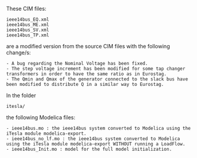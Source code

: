 These CIM files:

	ieee14bus_EQ.xml
	ieee14bus_ME.xml
	ieee14bus_SV.xml
	ieee14bus_TP.xml
	
are a modified version from the source CIM files with the following change/s:

	- A bug regarding the Nominal Voltage has been fixed.
	- The step voltage increment has been modified for some tap changer transformers in order to have the same ratio as in Eurostag.
	- The Qmin and Qmax of the generator connected to the slack bus have been modified to distribute Q in a similar way to Eurostag.

In the folder 
	
	itesla/
	
the following Modelica files:

	- ieee14bus.mo : the ieee14bus system converted to Modelica using the iTesla module modelica-export.
	- ieee14bus_no_lf.mo : the ieee14bus system converted to Modelica using the iTesla module modelica-export WITHOUT running a LoadFlow.
	- ieee14bus_Init.mo : model for the full model initialization.